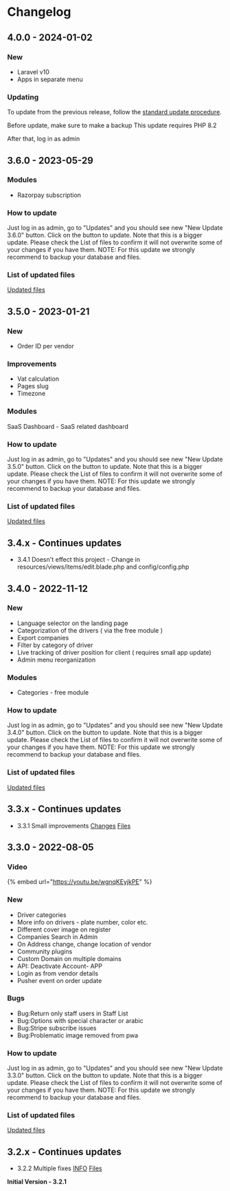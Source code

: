 # Changelog


## 4.0.0 - 2024-01-02

### New
* Laravel v10
* Apps in separate menu
  
  
### Updating

To update from the previous release, follow the [standard update procedure](https://mobidonia.gitbook.io/mresto/changelog/updating-shared-hosting).

Before update, make sure to make a backup
This update requires PHP 8.2

After that, log in as admin

## 3.6.0 - 2023-05-29

### Modules
* Razorpay subscription

### How to update

Just log in as admin, go to "Updates" and you should see new "New Update 3.6.0" button. Click on the button to update. Note that this is a bigger update. Please check the List of files to confirm it will not overwrite some of your changes if you have them. NOTE: For this update we strongly recommend to backup your database and files.

### List of updated files

[Updated files](https://paste.laravel.io/ee10ec9c-8702-42e4-8ffa-8bd8708c9a38)

## 3.5.0 - 2023-01-21

### New
* Order ID per vendor

### Improvements
* Vat calculation
* Pages slug
* Timezone

### Modules
SaaS Dashboard - SaaS related dashboard

### How to update

Just log in as admin, go to "Updates" and you should see new "New Update 3.5.0" button. Click on the button to update. Note that this is a bigger update. Please check the List of files to confirm it will not overwrite some of your changes if you have them. NOTE: For this update we strongly recommend to backup your database and files.

### List of updated files

[Updated files](https://paste.laravel.io/b947fc4c-0af1-41e7-a4f2-dcc947496cfe)


## 3.4.x - Continues updates

* 3.4.1 Doesn't effect this project - Change in resources/views/items/edit.blade.php and config/config.php


## 3.4.0 - 2022-11-12

### New

* Language selector on the landing page
* Categorization of the drivers ( via the free module )
* Export companies
* Filter by category of driver
* Live tracking of driver position for client ( requires small app update)
* Admin menu reorganization

### Modules

* Categories - free module
  
### How to update

Just log in as admin, go to "Updates" and you should see new "New Update 3.4.0" button. Click on the button to update. Note that this is a bigger update. Please check the List of files to confirm it will not overwrite some of your changes if you have them. NOTE: For this update we strongly recommend to backup your database and files.

### List of updated files

[Updated files](https://paste.laravel.io/0bbe4bc1-ef8b-48c5-bb7f-c28272eb80b1)



## 3.3.x - Continues updates

* 3.3.1 Small improvements [Changes](https://share.cleanshot.com/EzvOZR) [Files](https://paste.laravel.io/6dfcd9f1-9daf-4682-87f0-ba4ace82e7a6)


## 3.3.0 - 2022-08-05

### Video

{% embed url="https://youtu.be/wgnqKEyjkPE" %}

### New

* Driver categories
* More info on drivers - plate number, color etc.
* Different cover image on register
* Companies Search in Admin
* On Address change, change location of vendor
* Community plugins
* Custom Domain on multiple domains
* API: Deactivate Account- APP
* Login as from vendor details
* Pusher event on order update

### Bugs

* Bug:Return only staff users in Staff List
* Bug:Options with special character or arabic
* Bug:Stripe subscribe issues
* Bug:Problematic image removed from pwa

### How to update

Just log in as admin, go to "Updates" and you should see new "New Update 3.3.0" button. Click on the button to update. Note that this is a bigger update. Please check the List of files to confirm it will not overwrite some of your changes if you have them. NOTE: For this update we strongly recommend to backup your database and files.

### List of updated files

[Updated files](https://paste.laravel.io/7dce0e61-8c18-4752-b906-3fbe7c5248c6)


## 3.2.x - Continues updates

* 3.2.2 Multiple fixes [INFO](https://share.cleanshot.com/rjhERB) [Files](https://gist.github.com/dimovdaniel/cdb1c3c252d1e06788a4f8716cb238ff)


**Initial Version - 3.2.1**
